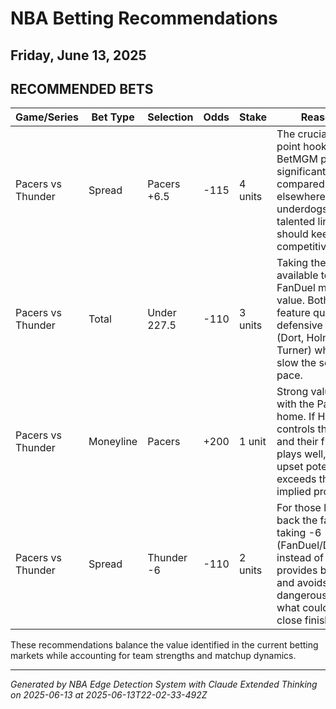 # NBA Betting Recommendations
## Friday, June 13, 2025

## RECOMMENDED BETS
| Game/Series | Bet Type | Selection | Odds | Stake | Reasoning |
|-------------|----------|-----------|------|-------|-----------|
| Pacers vs Thunder | Spread | Pacers +6.5 | -115 | 4 units | The crucial half-point hook at BetMGM provides significant value compared to +6 elsewhere. Home underdogs with a talented lineup should keep this competitive. |
| Pacers vs Thunder | Total | Under 227.5 | -110 | 3 units | Taking the highest available total at FanDuel maximizes value. Both teams feature quality defensive players (Dort, Holmgren, Turner) who could slow the scoring pace. |
| Pacers vs Thunder | Moneyline | Pacers | +200 | 1 unit | Strong value play with the Pacers at home. If Haliburton controls the pace and their frontcourt plays well, they have upset potential that exceeds the 33.3% implied probability. |
| Pacers vs Thunder | Spread | Thunder -6 | -110 | 2 units | For those looking to back the favorite, taking -6 (FanDuel/DraftKings) instead of -6.5 provides better value and avoids the dangerous hook in what could be a close finish. |

These recommendations balance the value identified in the current betting markets while accounting for team strengths and matchup dynamics.

---
*Generated by NBA Edge Detection System with Claude Extended Thinking on 2025-06-13 at 2025-06-13T22-02-33-492Z*

